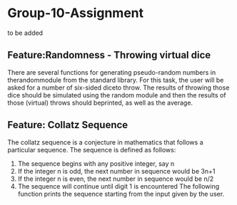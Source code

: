 # Group-10-Assignment
to be added


## Feature:Randomness - Throwing virtual dice
There are several functions for generating pseudo-random numbers in therandommodule  from  the  standard  library.
For this task,  the user will be asked for a number of six-sided diceto throw.  The results of throwing those dice should be simulated using the random module  and  then  the  results  of  those  (virtual)  throws  should  beprinted, as well as the average.

## Feature: Collatz Sequence 
The collatz sequence is a conjecture in mathematics that follows a particular sequence. The sequence is defined as follows: 
1. The sequence begins with any positive integer, say n
2. If the integer n is odd, the next number in sequence would be 3n+1
3. If the integer n is even, the next number in sequence would be n/2
4. The sequence will continue until digit 1 is encountered
The following function prints the sequence starting from the input given by the user. 
